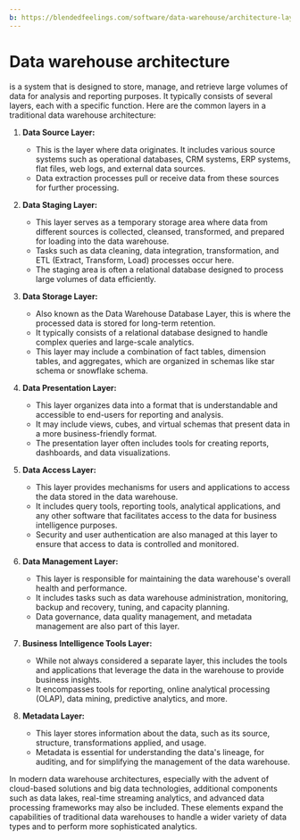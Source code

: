 ```yaml
---
b: https://blendedfeelings.com/software/data-warehouse/architecture-layers.md
---
```


# Data warehouse architecture 
is a system that is designed to store, manage, and retrieve large volumes of data for analysis and reporting purposes. It typically consists of several layers, each with a specific function. Here are the common layers in a traditional data warehouse architecture:

1. **Data Source Layer:**
   - This is the layer where data originates. It includes various source systems such as operational databases, CRM systems, ERP systems, flat files, web logs, and external data sources.
   - Data extraction processes pull or receive data from these sources for further processing.

2. **Data Staging Layer:**
   - This layer serves as a temporary storage area where data from different sources is collected, cleansed, transformed, and prepared for loading into the data warehouse.
   - Tasks such as data cleaning, data integration, transformation, and ETL (Extract, Transform, Load) processes occur here.
   - The staging area is often a relational database designed to process large volumes of data efficiently.

3. **Data Storage Layer:**
   - Also known as the Data Warehouse Database Layer, this is where the processed data is stored for long-term retention.
   - It typically consists of a relational database designed to handle complex queries and large-scale analytics.
   - This layer may include a combination of fact tables, dimension tables, and aggregates, which are organized in schemas like star schema or snowflake schema.

4. **Data Presentation Layer:**
   - This layer organizes data into a format that is understandable and accessible to end-users for reporting and analysis.
   - It may include views, cubes, and virtual schemas that present data in a more business-friendly format.
   - The presentation layer often includes tools for creating reports, dashboards, and data visualizations.

5. **Data Access Layer:**
   - This layer provides mechanisms for users and applications to access the data stored in the data warehouse.
   - It includes query tools, reporting tools, analytical applications, and any other software that facilitates access to the data for business intelligence purposes.
   - Security and user authentication are also managed at this layer to ensure that access to data is controlled and monitored.

6. **Data Management Layer:**
   - This layer is responsible for maintaining the data warehouse's overall health and performance.
   - It includes tasks such as data warehouse administration, monitoring, backup and recovery, tuning, and capacity planning.
   - Data governance, data quality management, and metadata management are also part of this layer.

7. **Business Intelligence Tools Layer:**
   - While not always considered a separate layer, this includes the tools and applications that leverage the data in the warehouse to provide business insights.
   - It encompasses tools for reporting, online analytical processing (OLAP), data mining, predictive analytics, and more.

8. **Metadata Layer:**
   - This layer stores information about the data, such as its source, structure, transformations applied, and usage.
   - Metadata is essential for understanding the data's lineage, for auditing, and for simplifying the management of the data warehouse.

In modern data warehouse architectures, especially with the advent of cloud-based solutions and big data technologies, additional components such as data lakes, real-time streaming analytics, and advanced data processing frameworks may also be included. These elements expand the capabilities of traditional data warehouses to handle a wider variety of data types and to perform more sophisticated analytics.